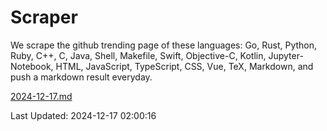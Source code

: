 # Scraper

We scrape the github trending page of these languages: Go, Rust, Python, Ruby, C++, C, Java, Shell, Makefile, Swift, Objective-C, Kotlin, Jupyter-Notebook, HTML, JavaScript, TypeScript, CSS, Vue, TeX, Markdown, and push a markdown result everyday.

[2024-12-17.md](https://github.com/cumthxy/github-trending-backup/blob/master/2024-12-17.md)

Last Updated: 2024-12-17 02:00:16